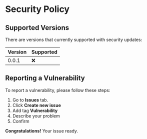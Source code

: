 # Security Policy

## Supported Versions

There are versions that currently supported with security updates:

| Version | Supported          |
| ------- | ------------------ |
| 0.0.1   | :x:                |

## Reporting a Vulnerability

To report a vulnerability, please follow these steps:

1. Go to **Issues** tab.
2. Click **Create new issue**
3. Add tag **Vulnerability**
4. Describe your problem
5. Confirm

**Congratulations!** Your issue ready.
